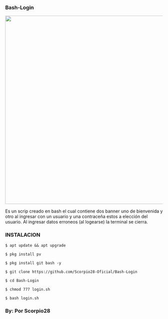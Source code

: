 ### Bash-Login
<p align="center">
	<img src="https://i.imgur.com/peIhbMP.jpg" width="600px">
</p>

Es un scrip creado en bash  el cual contiene dos banner uno de bienvenida y otro al ingresar con un usuario y una contraceña estos a elección del usuario. Al ingresar datos erroneos (al logearse) la terminal se cierra.

### INSTALACION

```
$ apt update && apt upgrade

$ pkg install pv

$ pkg install git bash -y

$ git clone https://github.com/Scorpio28-Oficial/Bash-Login

$ cd Bash-Login

$ chmod 777 login.sh

$ bash login.sh
```
### By: Por Scorpio28
